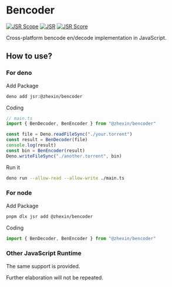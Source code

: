 # Bencoder
[![JSR Scope](https://jsr.io/badges/@zhexin)](https://jsr.io/@zhexin) [![JSR](https://jsr.io/badges/@zhexin/bencoder)](https://jsr.io/@zhexin/bencoder) [![JSR Score](https://jsr.io/badges/@zhexin/bencoder/score)](https://jsr.io/@zhexin/bencoder)

Cross-platform bencode en/decode implementation in JavaScript.

## How to use?
### For deno
Add Package
```bash
deno add jsr:@zhexin/bencoder
```
Coding
```TypeScript
// main.ts
import { BenDecoder, BenEncoder } from "@zhexin/bencoder"

const file = Deno.readFileSync("./your.torrent")
const result = BenDecoder(file)
console.log(result)
const bin = BenEncoder(result)
Deno.writeFileSync("./another.torrent", bin)
```
Run it
```bash
deno run --allow-read --allow-write ./main.ts
```

### For node
Add Package
```bash
pnpm dlx jsr add @zhexin/bencoder
```
Coding
```TypeScript
import { BenDecoder, BenEncoder } from "@zhexin/bencoder"
```
### Other JavaScript Runtime
The same support is provided.

Further elaboration will not be repeated.
